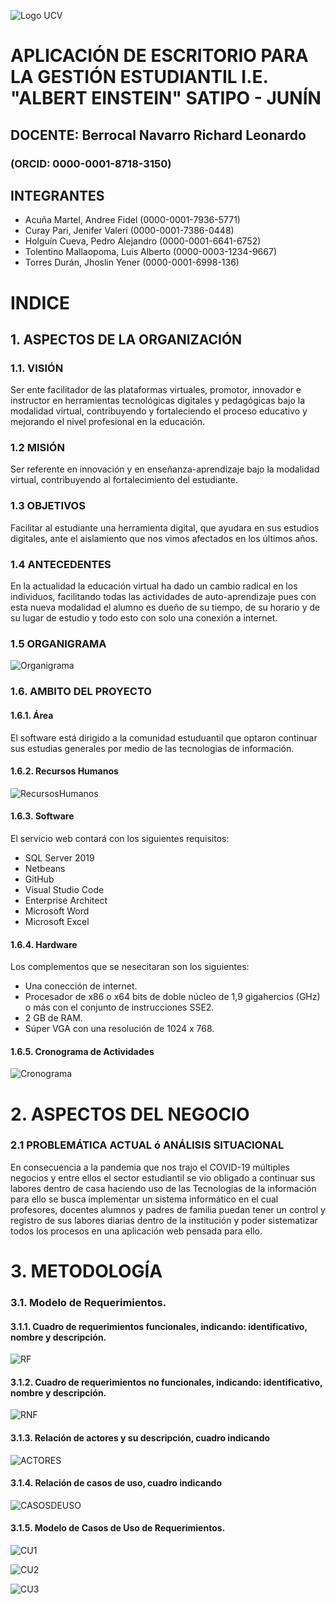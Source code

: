 ![Logo UCV](https://ucv.blackboard.com/branding/_1_1/loginLogo/CustomLoginLogo.png?m=k9sq4hbz)


# APLICACIÓN DE ESCRITORIO PARA LA GESTIÓN ESTUDIANTIL I.E. "ALBERT EINSTEIN" SATIPO - JUNÍN

## DOCENTE: Berrocal Navarro Richard Leonardo 

### (ORCID: 0000-0001-8718-3150)

## INTEGRANTES 
+ Acuña Martel, Andree Fidel (0000-0001-7936-5771)
+ Curay Pari, Jenifer Valeri (0000-0001-7386-0448)
+ Holguín Cueva, Pedro Alejandro (0000-0001-6641-6752)
+ Tolentino Mallaopoma, Luis Alberto (0000-0003-1234-9667)
+ Torres Durán, Jhoslin Yener (0000-0001-6998-136) 

# INDICE
## 1. ASPECTOS DE LA ORGANIZACIÓN

### 1.1.  VISIÓN 


Ser ente facilitador de las plataformas virtuales, promotor, innovador e instructor en herramientas tecnológicas digitales y pedagógicas bajo la modalidad virtual, contribuyendo y fortaleciendo el proceso educativo y mejorando el nivel profesional en la educación.
### 1.2  MISIÓN


Ser referente en innovación y en enseñanza-aprendizaje bajo la modalidad virtual, contribuyendo al fortalecimiento del estudiante.
### 	1.3   OBJETIVOS


Facilitar al estudiante una herramienta digital, que ayudara en sus estudios digitales, ante el aislamiento que nos vimos afectados en los últimos años.
### 	1.4   ANTECEDENTES


En la actualidad la educación virtual ha dado un cambio radical en los individuos, facilitando todas las actividades de auto-aprendizaje pues con esta nueva modalidad el alumno es dueño de su tiempo, de su horario y de su lugar de estudio y todo esto con solo una conexión a internet.
### 	1.5   ORGANIGRAMA 

![Organigrama](https://dragon.online-convert.com/es/download-file/9a5d06fd-b645-4759-aa7d-9d8541c16b2a/bfcf57d8-c268-45a5-8b9d-7b2486ca3ae5?qr=true)
### 1.6. AMBITO DEL PROYECTO 

   #### 1.6.1. Área 
  El software está dirigido a la comunidad estuduantil que optaron continuar sus estudias generales por medio de las tecnologias de información.


   #### 1.6.2. Recursos Humanos 

   ![RecursosHumanos](https://dragon.online-convert.com/es/download-file/9916b4fa-9267-452d-8bfe-f6478156fb7a/2aef1d41-1ee2-4acf-93d6-fdfe89ea50cd?qr=true)


   #### 1.6.3. Software 

  El servicio web  contará con los siguientes requisitos:
*	SQL Server 2019
* Netbeans
*	GitHub
*	Visual Studio Code
* Enterprise Architect
*	Microsoft Word
*	Microsoft Excel


   #### 1.6.4. Hardware 

  Los complementos que se nesecitaran son los siguientes:
  * Una conección de internet.
  * Procesador de x86 o x64 bits de doble núcleo de 1,9 gigahercios (GHz) o más con el conjunto de instrucciones SSE2.
  * 2 GB de RAM.
  * Súper VGA con una resolución de 1024 x 768.
   #### 1.6.5. Cronograma de Actividades 

   ![Cronograma](https://dragon.online-convert.com/es/download-file/bbc7ffa0-8573-4058-98d0-aa37690ff899/f33e3bd5-7d90-497a-993b-7ebe7181284e?qr=true)


    
    
  # 2.	ASPECTOS DEL NEGOCIO

###	2.1 PROBLEMÁTICA ACTUAL ó ANÁLISIS SITUACIONAL


En consecuencia a la pandemia que nos trajo el COVID-19 múltiples negocios y entre ellos el sector estudiantil
se vio obligado a continuar sus labores dentro de casa haciendo uso de las Tecnologías de la información para ello
se busca implementar un sistema informático en el cual profesores, docentes alumnos y padres de familia puedan tener
un control y registro de sus labores diarias dentro de la institución y poder sistematizar todos los procesos en una aplicación 
web pensada para ello.

   # 3.	METODOLOGÍA

 ###  3.1. Modelo de Requerimientos.

 ####  	3.1.1.   Cuadro de requerimientos funcionales, indicando: identificativo, nombre y descripción.

![RF](https://dragon.online-convert.com/es/download-file/d38774fd-01a2-416c-a1b4-f28d422afb21/b7032e28-8718-413a-be02-c811c5fb3c39?qr=true)

 ####    3.1.2.   Cuadro de requerimientos no funcionales, indicando: identificativo, nombre y descripción.

![RNF](https://dragon.online-convert.com/es/download-file/a5f8fb5a-90cb-4e3b-a3ff-a682aa6f7abe/c54bcbe3-b45b-43fb-8d2b-cf3c523960a0?qr=true)

####     3.1.3.   Relación de actores y su descripción, cuadro indicando

![ACTORES](https://dragon.online-convert.com/es/download-file/aaa0275e-2e30-4625-ae83-e852af1626ce/98984c60-d3bb-4caa-8775-2d2959ae2df6?qr=true)


####     3.1.4.   Relación de casos de uso, cuadro indicando

![CASOSDEUSO](https://dragon.online-convert.com/es/download-file/dbff6229-e49d-4ffd-88ff-428a87b10f59/a4677210-5fc9-4765-9986-2c21a09d41c9?qr=true)

####     3.1.5.   Modelo de Casos de Uso de Requerimientos.

![CU1](https://dragon.online-convert.com/es/download-file/c5f0da54-3c54-443a-b74d-9ad480e0db3b/9dce5859-9b7e-422b-8252-608bbbaa20f5?qr=true)


![CU2](https://dragon.online-convert.com/es/download-file/e5d622e9-2fe8-482d-8a63-faea8f29513d/ee08accd-8a1a-4700-a0c4-990cfc2b8270?qr=true)


![CU3](https://dragon.online-convert.com/es/download-file/89eaf615-1113-4ba7-a755-5a34a6ef2859/9372b91f-6f21-4f9b-abf8-654f88913654?qr=true)

